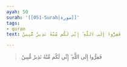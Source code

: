 ```yaml
---
ayah: 50
surah: '[[051-Surah|سورة]]'
tags:
- quran
text: فَفِرُّوا إِلَى اللَّهِ ۖ إِنِّي لَكُم مِّنْهُ نَذِيرٌ مُّبِينٌ

---
```

> فَفِرُّوا إِلَى اللَّهِ ۖ إِنِّي لَكُم مِّنْهُ نَذِيرٌ مُّبِينٌ
